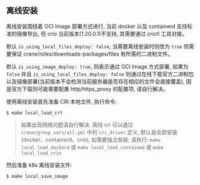 ## 离线安装

离线安装围绕着 OCI Image 部署方式进行, 当前 docker 以及 containerd 支持标准的镜像导出, 但 crio 当前版本(1.20.0.1)不支持, 其需要通过 crictl 工具对接。

默认 `is_using_local_files_deploy: false`, 当需要离线安装时则改为 `true` 但需要保证 crane/roles/downloads-packages/files 有所需的二进制文件。

默认 `is_using_image_deploy: true`, 则表示通过 OCI Image 方式部署, 如果为 `false` 并且 `is_using_local_files_deploy: false` 则通过在线下载官方二进制包以及镜像部署(当前版本不会检测当前服务器是否存在相应的文件会直接覆盖), 因是官方下载则可能需要配置 http/https_proxy 的配置项, 请自行解决。

使用离线安装首先准备 CRI 本地文件, 执行命令:

```
$ make local_load_crt
```

> 如果出现网络问题请自行解决.
> 离线 cri 可以通过 `crane/group_vars/all.yml` 中的 `cri_driver` 定义, 默认是全部安装 (docker、containerd、crio), 如需要独立安装, 请执行:
> `make local_load_dockerd` 或 `make local_load_contained` 或 `make local_load_crio`

然后准备 k8s 离线安装文件:

```
$ make local_save_image
```
